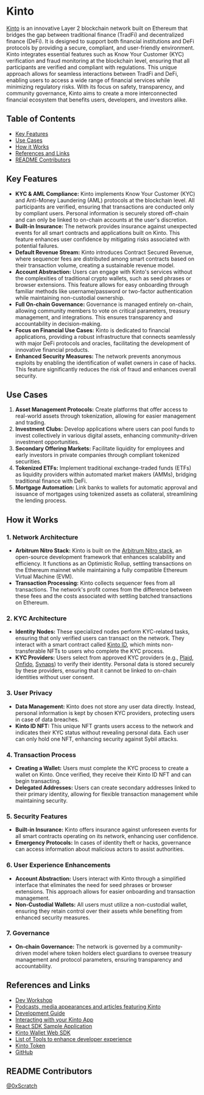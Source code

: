 # Kinto

[Kinto](https://www.kinto.xyz/) is an innovative Layer 2 blockchain network built on Ethereum that bridges the gap between traditional finance (TradFi) and decentralized finance (DeFi). It is designed to support both financial institutions and DeFi protocols by providing a secure, compliant, and user-friendly environment. Kinto integrates essential features such as Know Your Customer (KYC) verification and fraud monitoring at the blockchain level, ensuring that all participants are verified and compliant with regulations. This unique approach allows for seamless interactions between TradFi and DeFi, enabling users to access a wide range of financial services while minimizing regulatory risks. With its focus on safety, transparency, and community governance, Kinto aims to create a more interconnected financial ecosystem that benefits users, developers, and investors alike.

## Table of Contents

- [Key Features](#key-features)
- [Use Cases](#use-cases)
- [How it Works](#how-it-works)
- [References and Links](#references-and-links)
- [README Contributors](#readme-contributors)

## Key Features

- **KYC & AML Compliance:** Kinto implements Know Your Customer (KYC) and Anti-Money Laundering (AML) protocols at the blockchain level. All participants are verified, ensuring that transactions are conducted only by compliant users. Personal information is securely stored off-chain and can only be linked to on-chain accounts at the user's discretion.
- **Built-in Insurance:** The network provides insurance against unexpected events for all smart contracts and applications built on Kinto. This feature enhances user confidence by mitigating risks associated with potential failures.
- **Default Revenue Stream:** Kinto introduces Contract Secured Revenue, where sequencer fees are distributed among smart contracts based on their transaction volume, creating a sustainable revenue model.
- **Account Abstraction:** Users can engage with Kinto's services without the complexities of traditional crypto wallets, such as seed phrases or browser extensions. This feature allows for easy onboarding through familiar methods like username/password or two-factor authentication while maintaining non-custodial ownership.
- **Full On-chain Governance:** Governance is managed entirely on-chain, allowing community members to vote on critical parameters, treasury management, and integrations. This ensures transparency and accountability in decision-making.
- **Focus on Financial Use Cases:** Kinto is dedicated to financial applications, providing a robust infrastructure that connects seamlessly with major DeFi protocols and oracles, facilitating the development of innovative financial products.
- **Enhanced Security Measures:** The network prevents anonymous exploits by enabling the identification of wallet owners in case of hacks. This feature significantly reduces the risk of fraud and enhances overall security.

## Use Cases

1. **Asset Management Protocols:** Create platforms that offer access to real-world assets through tokenization, allowing for easier management and trading.
2. **Investment Clubs:** Develop applications where users can pool funds to invest collectively in various digital assets, enhancing community-driven investment opportunities.
3. **Secondary Offering Markets:** Facilitate liquidity for employees and early investors in private companies through compliant tokenized securities.
4. **Tokenized ETFs:** Implement traditional exchange-traded funds (ETFs) as liquidity providers within automated market makers (AMMs), bridging traditional finance with DeFi.
5. **Mortgage Automation:** Link banks to wallets for automatic approval and issuance of mortgages using tokenized assets as collateral, streamlining the lending process.

## How it Works

### 1. Network Architecture

- **Arbitrum Nitro Stack:** Kinto is built on the [Arbitrum Nitro stack](https://docs.arbitrum.io/how-arbitrum-works/why-nitro), an open-source development framework that enhances scalability and efficiency. It functions as an Optimistic Rollup, settling transactions on the Ethereum mainnet while maintaining a fully compatible Ethereum Virtual Machine (EVM).
- **Transaction Processing:** Kinto collects sequencer fees from all transactions. The network's profit comes from the difference between these fees and the costs associated with settling batched transactions on Ethereum.

### 2. KYC Architecture

- **Identity Nodes:** These specialized nodes perform KYC-related tasks, ensuring that only verified users can transact on the network. They interact with a smart contract called [Kinto ID](https://docs.kinto.xyz/kinto-the-safe-l2/general/terminology#kinto-id), which mints non-transferable NFTs to users who complete the KYC process.
- **KYC Providers:** Users select from approved KYC providers (e.g., [Plaid](https://plaid.com/products/identity-verification/), [Onfido](https://onfido.com/use-cases/kyc/), [Synaps](https://synaps.io/)) to verify their identity. Personal data is stored securely by these providers, ensuring that it cannot be linked to on-chain identities without user consent.

### 3. User Privacy

- **Data Management:** Kinto does not store any user data directly. Instead, personal information is kept by chosen KYC providers, protecting users in case of data breaches.
- **Kinto ID NFT:** This unique NFT grants users access to the network and indicates their KYC status without revealing personal data. Each user can only hold one NFT, enhancing security against Sybil attacks.

### 4. Transaction Process

- **Creating a Wallet:** Users must complete the KYC process to create a wallet on Kinto. Once verified, they receive their Kinto ID NFT and can begin transacting.
- **Delegated Addresses:** Users can create secondary addresses linked to their primary identity, allowing for flexible transaction management while maintaining security.

### 5. Security Features

- **Built-in Insurance:** Kinto offers insurance against unforeseen events for all smart contracts operating on its network, enhancing user confidence.
- **Emergency Protocols:** In cases of identity theft or hacks, governance can access information about malicious actors to assist authorities.

### 6. User Experience Enhancements

- **Account Abstraction:** Users interact with Kinto through a simplified interface that eliminates the need for seed phrases or browser extensions. This approach allows for easier onboarding and transaction management.
- **Non-Custodial Wallets:** All users must utilize a non-custodial wallet, ensuring they retain control over their assets while benefiting from enhanced security measures.

### 7. Governance

- **On-chain Governance:** The network is governed by a community-driven model where token holders elect guardians to oversee treasury management and protocol parameters, ensuring transparency and accountability.

## References and Links

- [Dev Workshop](https://www.youtube.com/watch?v=9lBtoD-e3e8&t=150s)
- [Podcasts, media appearances and articles featuring Kinto](https://docs.kinto.xyz/kinto-the-safe-l2/general/links)
- [Development Guide](https://docs.kinto.xyz/kinto-the-safe-l2/building-on-kinto/development-setup)
- [Interacting with your Kinto App](https://docs.kinto.xyz/kinto-the-safe-l2/building-on-kinto/interacting-with-your-kinto-app)
- [React SDK Sample Application](https://github.com/KintoXYZ/react-sdk-sample)
- [Kinto Wallet Web SDK](https://docs.kinto.xyz/kinto-the-safe-l2/building-on-kinto/kinto-wallet-web-sdk)
- [List of Tools to enhance developer experience](https://docs.kinto.xyz/kinto-the-safe-l2/building-on-kinto/tools)
- [Kinto Token](https://docs.kinto.xyz/kinto-the-safe-l2/governance/kinto-token)
- [GitHub](https://github.com/kintoxyz)

## README Contributors

[@0xScratch](https://github.com/0xScratch)
